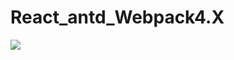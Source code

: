 # React_antd_Webpack4.X
  

  <img src="https://raw.githubusercontent.com/DaqingFeng/React_antd_Webpack4.x/blob/master/.temp/screenshot/homePage.png">
